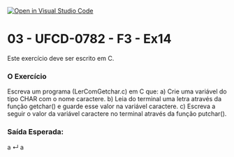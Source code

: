 [![Open in Visual Studio Code](https://classroom.github.com/assets/open-in-vscode-718a45dd9cf7e7f842a935f5ebbe5719a5e09af4491e668f4dbf3b35d5cca122.svg)](https://classroom.github.com/online_ide?assignment_repo_id=10954792&assignment_repo_type=AssignmentRepo)
# 03 - UFCD-0782 - F3 - Ex14
Este exercício deve ser escrito em C.

### O Exercício
Escreva um programa (LerComGetchar.c) em C que:
a)	Crie uma variável do tipo CHAR com o nome caractere.
b)	Leia do terminal uma letra através da função getchar() e guarde esse valor na variável caractere.
c)	Escreva a seguir o valor da variável caractere no terminal através da função putchar().



### Saída Esperada:
a ↵
a





